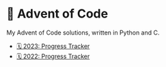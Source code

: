 # 🎄 Advent of Code
My Advent of Code solutions, written in Python and C.

- [🗓️ 2023: Progress Tracker](./2023/README.md)
- [🗓️ 2022: Progress Tracker](./2022/README.md)
